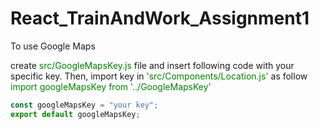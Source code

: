 # React_TrainAndWork_Assignment1

To use Google Maps

create <span style='color: green;'>src/GoogleMapsKey.js</span> file and insert following code with your specific key.
Then, import key in 
<span style='color: green;'> 'src/Components/Location.js' </span>
as follow <span style='color: green;'> import googleMapsKey 
from '../GoogleMapsKey' </span>

```javascript
const googleMapsKey = "your key";
export default googleMapsKey;
```